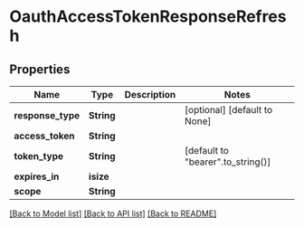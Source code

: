 # OauthAccessTokenResponseRefresh

## Properties
Name | Type | Description | Notes
------------ | ------------- | ------------- | -------------
**response_type** | **String** |  | [optional] [default to None]
**access_token** | **String** |  | 
**token_type** | **String** |  | [default to "bearer".to_string()]
**expires_in** | **isize** |  | 
**scope** | **String** |  | 

[[Back to Model list]](../README.md#documentation-for-models) [[Back to API list]](../README.md#documentation-for-api-endpoints) [[Back to README]](../README.md)


